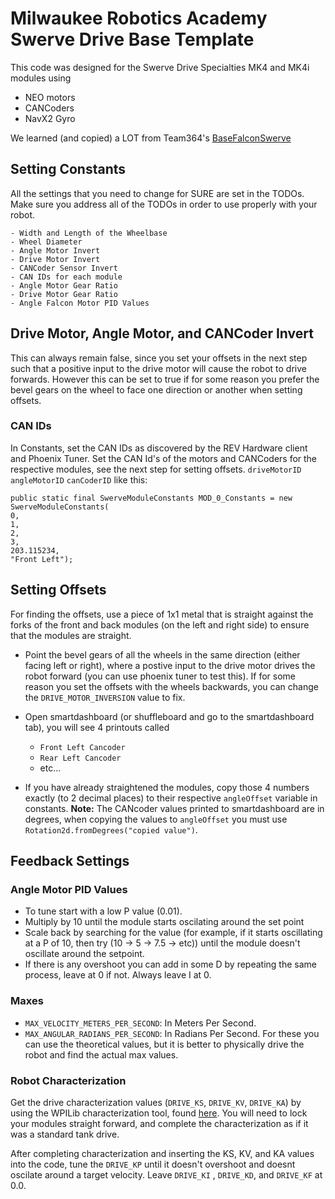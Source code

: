 # Milwaukee Robotics Academy Swerve Drive Base Template

This code was designed for the Swerve Drive Specialties MK4 and MK4i modules using
- NEO motors
- CANCoders 
- NavX2 Gyro

We learned (and copied) a LOT from Team364's [BaseFalconSwerve](https://github.com/Team364/BaseFalconSwerve)

## Setting Constants
All the settings that you need to change for SURE are set in the TODOs. Make sure you address all of the TODOs in order to use properly with your robot.

    - Width and Length of the Wheelbase
    - Wheel Diameter
    - Angle Motor Invert
    - Drive Motor Invert
    - CANCoder Sensor Invert
    - CAN IDs for each module
    - Angle Motor Gear Ratio
    - Drive Motor Gear Ratio
    - Angle Falcon Motor PID Values

## Drive Motor, Angle Motor, and CANCoder Invert
This can always remain false, since you set your offsets in the next step such that a positive input to the drive motor will cause the robot to drive forwards.
However this can be set to true if for some reason you prefer the bevel gears on the wheel to face one direction or another when setting offsets. 

### CAN IDs

In Constants, set the CAN IDs as discovered by the REV Hardware client and Phoenix Tuner. 
Set the CAN Id's of the motors and CANCoders for the respective modules, see the next step for setting offsets.
```driveMotorID``` ```angleMotorID``` ```canCoderID``` like this:


    public static final SwerveModuleConstants MOD_0_Constants = new SwerveModuleConstants(
    0,
    1,
    2,
    3,
    203.115234,
    "Front Left");

## Setting Offsets

For finding the offsets, use a piece of 1x1 metal that is straight against the forks of the front and back modules (on the left and right side) to ensure that the modules are straight. 

- Point the bevel gears of all the wheels in the same direction (either facing left or right), where a postive input to the drive motor drives the robot forward (you can use phoenix tuner to test this). If for some reason you set the offsets with the wheels backwards, you can change the ```DRIVE_MOTOR_INVERSION``` value to fix.

- Open smartdashboard (or shuffleboard and go to the smartdashboard tab), you will see 4 printouts called 
    - ```Front Left Cancoder```
    - ```Rear Left Cancoder```
    - etc... 

- If you have already straightened the modules, copy those 4 numbers exactly (to 2 decimal places) to their respective ```angleOffset``` variable in constants.
**Note:** The CANcoder values printed to smartdashboard are in degrees, when copying the values to ```angleOffset``` you must use ```Rotation2d.fromDegrees("copied value")```.

## Feedback Settings

### Angle Motor PID Values
- To tune start with a low P value (0.01).
- Multiply by 10 until the module starts oscilating around the set point
- Scale back by searching for the value (for example, if it starts oscillating at a P of 10, then try (10 -> 5 -> 7.5 -> etc)) until the module doesn't oscillate around the setpoint.
- If there is any overshoot you can add in some D by repeating the same process, leave at 0 if not. Always leave I at 0.

### Maxes
- ```MAX_VELOCITY_METERS_PER_SECOND```: In Meters Per Second. 
- ```MAX_ANGULAR_RADIANS_PER_SECOND```: In Radians Per Second. 
For these you can use the theoretical values, but it is better to physically drive the robot and find the actual max values.

### Robot Characterization
Get the drive characterization values (```DRIVE_KS```, ```DRIVE_KV```, ```DRIVE_KA```) by using the WPILib characterization tool, found [here](https://docs.wpilib.org/en/stable/docs/software/wpilib-tools/robot-characterization/introduction.html). You will need to lock your modules straight forward, and complete the characterization as if it was a standard tank drive.

After completing characterization and inserting the KS, KV, and KA values into the code, tune the ```DRIVE_KP``` until it doesn't overshoot and doesnt oscilate around a target velocity.
Leave ```DRIVE_KI``` , ```DRIVE_KD```, and ```DRIVE_KF``` at 0.0.
